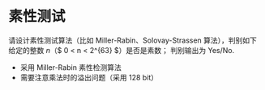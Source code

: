# 素性测试

请设计素性测试算法（比如 Miller-Rabin、Solovay-Strassen 算法），判别如下给定的整数 $n$（$ 0 < n < 2^{63} $）是否是素数；
判别输出为 Yes/No.

- 采用 Miller-Rabin 素性检测算法
- 需要注意乘法时的溢出问题（采用 128 bit）
